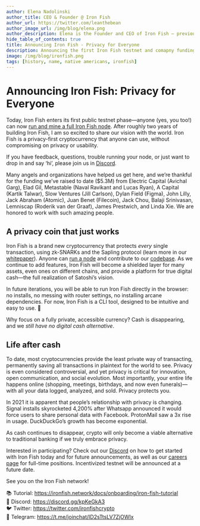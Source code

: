 ```yaml
---
author: Elena Nadolinski
author_title: CEO & Founder @ Iron Fish
author_url: https://twitter.com/leanthebean
author_image_url: /img/blog/elena.png
author_description: Elena is the Founder and CEO of Iron Fish — previously worked at Microsoft and Airbnb. Fell down the cryptocurrency rabbit hole in 2017. Really didn't want her insurance to know she eats pizza.
hide_table_of_contents: true
title: Announcing Iron Fish - Privacy for Everyone
description: Announcing the first Iron Fish testnet and comapny funding to date
image: /img/blog/ironfish.png
tags: [history, name, native americans, ironfish]
---
```


# Announcing Iron Fish: Privacy for Everyone

Today, Iron Fish enters its first public testnet phase—anyone (yes, you too!) can now [run and mine a full Iron Fish node](https://ironfish.network/docs/onboarding/iron-fish-tutorial). After roughly two years of building Iron Fish, I am so excited to share our vision with the world. Iron Fish is a privacy-first cryptocurrency that anyone can use, without compromising on privacy or usability.

If you have feedback, questions, trouble running your node, or just want to drop in and say ‘hi’, please join us in [Discord](https://discord.com/invite/H7Mk3qacyM).

Many angels and organizations have helped us get here, and we’re thankful for the funding we’ve raised to date ($5.3M) from Electric Capital (Avichal Garg), Elad Gil, Metastable (Naval Ravikant and Lucas Ryan), A Capital (Kartik Talwar), Slow Ventures (Jill Carlson), Dylan Field (Figma), John Lilly, Jack Abraham (Atomic), Juan Benet (Filecoin), Jack Chou, Balaji Srinivasan, Lemniscap (Roderik van der Graaf), James Prestwich, and Linda Xie. We are honored to work with such amazing people.

## A privacy coin that just works

Iron Fish is a brand new cryptocurrency that protects _every_ single transaction, using zk-SNARKs and the Sapling protocol (learn more in our [whitepaper](https://ironfish.network/docs/whitepaper/1_introduction)). Anyone can [run a node](https://ironfish.network/docs/onboarding/iron-fish-tutorial) and contribute to our [codebase](https://github.com/iron-fish/ironfish). As we continue to add features, Iron Fish will become a shielded layer for many assets, even ones on different chains, and provide a platform for true digital cash—the full realization of Satoshi’s vision.

In future iterations, you will be able to run Iron Fish directly in the browser: no installs, no messing with router settings, no installing arcane dependencies. For now, Iron Fish is a CLI tool, designed to be intuitive and easy to use. 🌈

Why focus on a fully private, accessible currency? Cash is disappearing, and we _still have no digital cash alternative_.

## Life after cash

To date, most cryptocurrencies provide the least private way of transacting, permanently saving all transactions in plaintext for the world to see. Privacy is even considered controversial, and yet privacy is critical for innovation, open communication, and social evolution. Most importantly, your entire life happens online (shopping, meetings, birthdays, and now even funerals)—with all your data logged, analyzed, and sold. Privacy protects you.

In 2021 it is apparent that people’s relationship with privacy is changing. Signal installs skyrocketed 4,200% after Whatsapp announced it would force users to share personal data with Facebook. ProtonMail saw a 3x rise in usage. DuckDuckGo’s growth has become exponential.

As cash continues to disappear, crypto will only become a viable alternative to traditional banking if we truly embrace privacy.

Interested in participating? Check out our [Discord](https://discord.com/invite/H7Mk3qacyM) on how to get started with Iron Fish today and for future announcements, as well as our [careers page](https://ironfish.network/careers/) for full-time positions. Incentivized testnet will be announced at a future date.

See you on the Iron Fish network!

📚 Tutorial: https://ironfish.network/docs/onboarding/iron-fish-tutorial  
🎤 Discord: https://discord.gg/kpKeGkA3  
🐦 Twitter: https://twitter.com/ironfishcrypto  
📢 Telegram: https://t.me/joinchat/ID2sTtsLV7ZjOWIx

